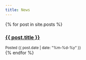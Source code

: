 ```yaml
---
title: News
---
```

{% for post in site.posts %}
  <article>
    <h3><a href="{{ post.url | remove: "/index.html" | relative_url }}">{{ post.title }}</a></h3>
    <small>Posted {{ post.date | date: "%m-%d-%y" }}</small>
  </article>
  {% endfor %}
